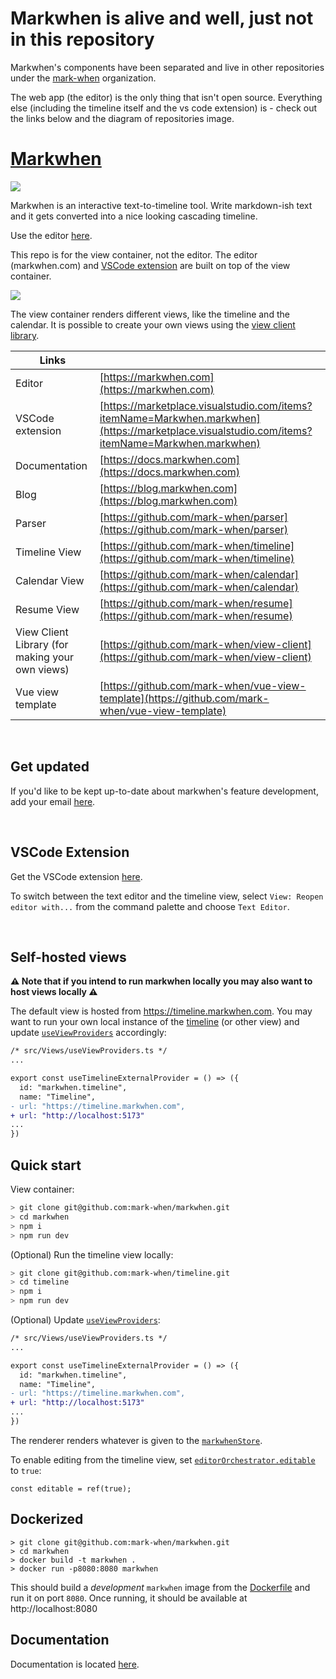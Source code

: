 # Markwhen is alive and well, just not in this repository

Markwhen's components have been separated and live in other repositories under the [mark-when](https://github.com/mark-when) organization. 

The web app (the editor) is the only thing that isn't open source. Everything else (including the timeline itself and the vs code extension) is - check out the links below and the diagram of repositories image.

# [Markwhen](https://markwhen.com)

![](/public/images/screenshot.png)

Markwhen is an interactive text-to-timeline tool. Write markdown-ish text and it gets converted into a nice looking cascading timeline.

Use the editor [here](https://markwhen.com).

This repo is for the view container, not the editor. The editor (markwhen.com) and [VSCode extension](https://marketplace.visualstudio.com/items?itemName=Markwhen.markwhen) are built on top of the view container.

![](/public/images/markwhen.png)

The view container renders different views, like the timeline and the calendar. It is possible to create your own views using the [view client library](https://github.com/mark-when/view-client-library).

| Links                                           |                                                                                                                                                |
| ----------------------------------------------- | ---------------------------------------------------------------------------------------------------------------------------------------------- |
| Editor                                          | [https://markwhen.com](https://markwhen.com)                                                                                                   |
| VSCode extension                                | [https://marketplace.visualstudio.com/items?itemName=Markwhen.markwhen](https://marketplace.visualstudio.com/items?itemName=Markwhen.markwhen) |
| Documentation                                   | [https://docs.markwhen.com](https://docs.markwhen.com)                                                                                         |
| Blog                                            | [https://blog.markwhen.com](https://blog.markwhen.com)                                                                                         |
| Parser                                          | [https://github.com/mark-when/parser](https://github.com/mark-when/parser)                                                                     |
| Timeline View                                   | [https://github.com/mark-when/timeline](https://github.com/mark-when/timeline)                                                                 |
| Calendar View                                   | [https://github.com/mark-when/calendar](https://github.com/mark-when/calendar)                                                                 |
| Resume View                                     | [https://github.com/mark-when/resume](https://github.com/mark-when/resume)                                                                     |
| View Client Library (for making your own views) | [https://github.com/mark-when/view-client](https://github.com/mark-when/view-client)                                                           |
| Vue view template                               | [https://github.com/mark-when/vue-view-template](https://github.com/mark-when/vue-view-template)                                               |

<br>

## Get updated

If you'd like to be kept up-to-date about markwhen's feature development, add your email [here](https://docs.google.com/forms/d/e/1FAIpQLSceSLgm90NljlcMvdU2Ly45JYB7ZWGN1BNzQg-T-NSWO1Hm-w/viewform?usp=sf_link).

<br>

## VSCode Extension

Get the VSCode extension [here](https://marketplace.visualstudio.com/items?itemName=Markwhen.markwhen).

To switch between the text editor and the timeline view, select `View: Reopen editor with...` from the command palette and choose `Text Editor`.

<br>

## Self-hosted views

**⚠️ Note that if you intend to run markwhen locally you may also want to host views locally ⚠️**

The default view is hosted from https://timeline.markwhen.com. You may want to run your own local instance of the [timeline](https://github.com/mark-when/timeline) (or other view) and update [`useViewProviders`](src/Views/useViewProviders.ts) accordingly:

```diff
/* src/Views/useViewProviders.ts */
...

export const useTimelineExternalProvider = () => ({
  id: "markwhen.timeline",
  name: "Timeline",
- url: "https://timeline.markwhen.com",
+ url: "http://localhost:5173"
...
})
```

## Quick start
View container:
```sh
> git clone git@github.com:mark-when/markwhen.git
> cd markwhen
> npm i
> npm run dev
```

(Optional) Run the timeline view locally:
```sh
> git clone git@github.com:mark-when/timeline.git
> cd timeline
> npm i
> npm run dev
```

(Optional) Update [`useViewProviders`](src/Views/useViewProviders.ts):

```diff
/* src/Views/useViewProviders.ts */
...

export const useTimelineExternalProvider = () => ({
  id: "markwhen.timeline",
  name: "Timeline",
- url: "https://timeline.markwhen.com",
+ url: "http://localhost:5173"
...
})
```


The renderer renders whatever is given to the [`markwhenStore`](src/Markwhen/markwhenStore.ts).

To enable editing from the timeline view, set [`editorOrchestrator.editable`](src/EditorOrchestrator/editorOrchestratorStore.ts) to `true`:

```
const editable = ref(true);
```

## Dockerized

```
> git clone git@github.com:mark-when/markwhen.git
> cd markwhen
> docker build -t markwhen .
> docker run -p8080:8080 markwhen
```

This should build a _development_ `markwhen` image from the [Dockerfile](./Dockerfile) and run it on port `8080`. Once running, it should be available at http://localhost:8080

## Documentation

Documentation is located [here](https://docs.markwhen.com).
